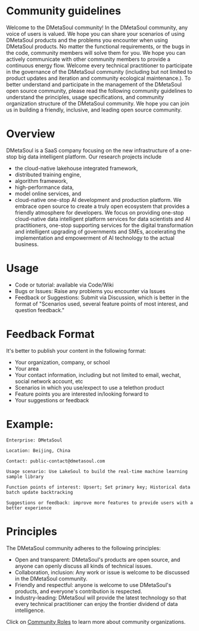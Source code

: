 # Community guidelines
Welcome to the DMetaSoul community! In the DMetaSoul community, any voice of users is valued. We hope you can share your scenarios of using DMetaSoul products and the problems you encounter when using DMetaSoul products. No matter the functional requirements, or the bugs in the code, community members will solve them for you. We hope you can actively communicate with other community members to provide a continuous energy flow. Welcome every technical practitioner to participate in the governance of the DMetaSoul community (including but not limited to product updates and iteration and community ecological maintenance.). To better understand and participate in the management of the DMetaSoul open source community, please read the following community guidelines to understand the principles, usage specifications, and community organization structure of the DMetaSoul community. We hope you can join us in building a friendly, inclusive, and leading open source community.

# Overview
DMetaSoul is a SaaS company focusing on the new infrastructure of a one-stop big data intelligent platform. Our research projects include
- the cloud-native lakehouse integrated framework,
- distributed training engine,
- algorithm framework,
- high-performance data,
- model online services, and
- cloud-native one-stop AI development and production platform.
We embrace open source to create a truly open ecosystem that provides a friendly atmosphere for developers. We focus on providing one-stop cloud-native data intelligent platform services for data scientists and AI practitioners, one-stop supporting services for the digital transformation and intelligent upgrading of governments and SMEs, accelerating the implementation and empowerment of AI technology to the actual business. 

# Usage
- Code or tutorial: available via Code/Wiki 
- Bugs or Issues: Raise any problems you encounter via Issues 
- Feedback or Suggestions: Submit via Discussion, which is better in the format of "Scenarios used, several feature points of most interest, and question feedback."

# Feedback Format 
It's better to publish your content in the following format: 
- Your organization, company, or school 
- Your area 
- Your contact information, including but not limited to email, wechat, social network account, etc 
- Scenarios in which you use/expect to use a telethon product 
- Feature points you are interested in/looking forward to 
- Your suggestions or feedback 

# Example: 
    Enterprise: DMetaSoul

    Location: Beijing, China 

    Contact: public-contact@dmetasoul.com 

    Usage scenario: Use LakeSoul to build the real-time machine learning sample library 
    
    Function points of interest: Upsert; Set primary key; Historical data batch update backtracking 

    Suggestions or feedback: improve more features to provide users with a better experience 

# Principles
The DMetaSoul community adheres to the following principles:
- Open and transparent: DMetaSoul's products are open source, and anyone can openly discuss all kinds of technical issues. 
- Collaboration, inclusion: Any work or issue is welcome to be discussed in the DMetaSoul community. 
- Friendly and respectful: anyone is welcome to use DMetaSoul's products, and everyone's contribution is respected. 
- Industry-leading: DMetaSoul will provide the latest technology so that every technical practitioner can enjoy the frontier dividend of data intelligence.

Click on [Community Roles](./community-roles.md) to learn more about community organizations.
 